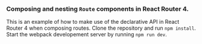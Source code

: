 ### Composing and nesting `Route` components in React Router 4.

This is an example of how to make use of the declarative API in React Router 4 when composing routes. Clone the repository and run `npm install`. Start the webpack developement server by running `npm run dev`.
